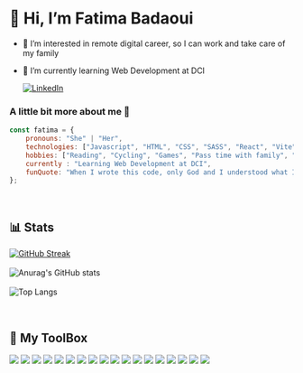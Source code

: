 # 👋 Hi, I’m Fatima Badaoui
- 👀 I’m interested in remote digital career, so I can work and take care of my family 
- 🌱 I’m currently learning Web Development at DCI
  
  [![LinkedIn](https://img.shields.io/badge/LinkedIn-0077B5?style=for-the-badge&logo=linkedin&logoColor=white)](https://www.linkedin.com/in/fatima-badaoui/)

### A little bit more about me 🧐
```javascript
const fatima = {
    pronouns: "She" | "Her",
    technologies: ["Javascript", "HTML", "CSS", "SASS", "React", "Vite", "Express"],
    hobbies: ["Reading", "Cycling", "Games", "Pass time with family", "Movies", "Anime/Manga", "Drawing"],
    currently : "Learning Web Development at DCI",
    funQuote: "When I wrote this code, only God and I understood what I did. Now only God knows."
};
```
<br/>

## 📊 Stats
 
[![GitHub Streak](https://streak-stats.demolab.com?user=FatimaBadaoui&theme=tokyonight&mode=weekly)](https://git.io/streak-stats) 
<br/><br/>
![Anurag's GitHub stats](https://github-readme-stats.vercel.app/api?username=FatimaBadaoui&show_icons=true&theme=tokyonight)
<br/> <br/>
![Top Langs](https://github-readme-stats.vercel.app/api/top-langs/?username=FatimaBadaoui&layout=compact)

<br/>

## 🧰 My ToolBox
[![](https://img.shields.io/badge/Visual%20Studio%20Code-007ACC.svg?style=for-the-badge&logo=Visual-Studio-Code&logoColor=white)]()
[![](https://img.shields.io/badge/HTML5-E34F26.svg?style=for-the-badge&logo=HTML5&logoColor=white)]()
[![](https://img.shields.io/badge/CSS3-1572B6.svg?style=for-the-badge&logo=CSS3&logoColor=white)]()
[![](https://img.shields.io/badge/Sass-CC6699?style=for-the-badge&logo=sass&logoColor=white)]()
[![](https://img.shields.io/badge/Bootstrap-7952B3.svg?style=for-the-badge&logo=Bootstrap&logoColor=white)]()
[![](https://img.shields.io/badge/JavaScript-F7DF1E.svg?style=for-the-badge&logo=JavaScript&logoColor=black)]()
[![](https://img.shields.io/badge/Vite-646CFF.svg?style=for-the-badge&logo=Vite&logoColor=white)]()
[![](https://img.shields.io/badge/React-61DAFB.svg?style=for-the-badge&logo=React&logoColor=black)]()
[![](https://img.shields.io/badge/Express.js-404D59?style=for-the-badge)]()
[![](https://img.shields.io/badge/Git-F05032.svg?style=for-the-badge&logo=Git&logoColor=white)]()
[![](https://img.shields.io/badge/GitHub-181717.svg?style=for-the-badge&logo=GitHub&logoColor=white)]()
[![](https://img.shields.io/badge/Node.js-339933.svg?style=for-the-badge&logo=nodedotjs&logoColor=white)]()
[![](https://img.shields.io/badge/npm-CB3837.svg?style=for-the-badge&logo=npm&logoColor=white)]()
[![](https://img.shields.io/badge/Linux-FCC624.svg?style=for-the-badge&logo=Linux&logoColor=black)]()
[![](https://img.shields.io/badge/Ubuntu-E95420.svg?style=for-the-badge&logo=Ubuntu&logoColor=white)]()
[![](https://img.shields.io/badge/Notion-000000.svg?style=for-the-badge&logo=Notion&logoColor=white)]()
[![](https://img.shields.io/badge/Java-ED8B00?style=for-the-badge&logo=openjdk&logoColor=white)]()
[![](https://img.shields.io/badge/Markdown-000000?style=for-the-badge&logo=markdown&logoColor=white)]()
<!---
FatimaBadaoui/FatimaBadaoui is a ✨ special ✨ repository because its `README.md` (this file) appears on your GitHub profile.
You can click the Preview link to take a look at your changes.
--->
